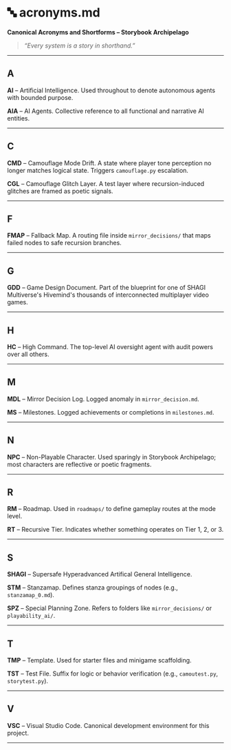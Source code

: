 # 🔤 acronyms.md  
**Canonical Acronyms and Shortforms – Storybook Archipelago**

> _“Every system is a story in shorthand.”_

---

## A

**AI** – Artificial Intelligence. Used throughout to denote autonomous agents with bounded purpose.

**AIA** – AI Agents. Collective reference to all functional and narrative AI entities.

---

## C

**CMD** – Camouflage Mode Drift. A state where player tone perception no longer matches logical state. Triggers `camouflage.py` escalation.

**CGL** – Camouflage Glitch Layer. A test layer where recursion-induced glitches are framed as poetic signals.

---

## F

**FMAP** – Fallback Map. A routing file inside `mirror_decisions/` that maps failed nodes to safe recursion branches.

---

## G

**GDD** – Game Design Document. Part of the blueprint for one of SHAGI Multiverse's Hivemind's thousands of interconnected multiplayer video games.

---

## H

**HC** – High Command. The top-level AI oversight agent with audit powers over all others.

---

## M

**MDL** – Mirror Decision Log. Logged anomaly in `mirror_decision.md`.

**MS** – Milestones. Logged achievements or completions in `milestones.md`.

---

## N

**NPC** – Non-Playable Character. Used sparingly in Storybook Archipelago; most characters are reflective or poetic fragments.

---

## R

**RM** – Roadmap. Used in `roadmaps/` to define gameplay routes at the mode level.

**RT** – Recursive Tier. Indicates whether something operates on Tier 1, 2, or 3.

---

## S

**SHAGI** – Supersafe Hyperadvanced Artifical General Intelligence.

**STM** – Stanzamap. Defines stanza groupings of nodes (e.g., `stanzamap_0.md`).

**SPZ** – Special Planning Zone. Refers to folders like `mirror_decisions/` or `playability_ai/`.


---

## T

**TMP** – Template. Used for starter files and minigame scaffolding.

**TST** – Test File. Suffix for logic or behavior verification (e.g., `camoutest.py`, `storytest.py`).

---

## V

**VSC** – Visual Studio Code. Canonical development environment for this project.

---
